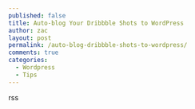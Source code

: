 ```yaml
---
published: false
title: Auto-blog Your Dribbble Shots to WordPress
author: zac
layout: post
permalink: /auto-blog-dribbble-shots-to-wordpress/
comments: true
categories:
  - Wordpress
  - Tips
---
```

rss